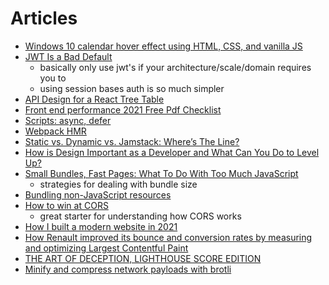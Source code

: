 # Articles

- [Windows 10 calendar hover effect using HTML, CSS, and vanilla JS](https://dev.to/jashgopani/windows-10-calendar-hover-effect-using-html-css-and-vanilla-js-57pb)
- [JWT Is a Bad Default](https://evertpot.com/jwt-is-a-bad-default/)
  - basically only use jwt's if your architecture/scale/domain requires you to
  - using session bases auth is so much simpler
- [API Design for a React Tree Table](https://www.robinwieruch.de/react-tree-list?utm_campaign=Robin%20Wieruch%20-%20A%20Developer%27s%20Newsletter&utm_medium=email&utm_source=Revue%20newsletter)
- [Front end performance 2021 Free Pdf Checklist](https://www.smashingmagazine.com/2021/01/front-end-performance-2021-free-pdf-checklist/)
- [Scripts: async, defer](https://javascript.info/script-async-defer)
- [Webpack HMR](https://blog.jakoblind.no/webpack-hmr/)
- [Static vs. Dynamic vs. Jamstack: Where’s The Line?](https://css-tricks.com/static-vs-dynamic-vs-jamstack-wheres-the-line/)
- [How is Design Important as a Developer and What Can You Do to Level Up?](https://www.colbyfayock.com/posts/how-is-design-important-as-a-developer-and-what-can-you-do-to-level-up)
- [Small Bundles, Fast Pages: What To Do With Too Much JavaScript](https://calibreapp.com/blog/bundle-size-optimization?utm_source=Perf.email&utm_campaign=1c5a924166-Perf+Email+%2384&utm_medium=email&utm_term=0_7cba5dc7bd-1c5a924166-1386021716)
  - strategies for dealing with bundle size
- [Bundling non-JavaScript resources](https://web.dev/bundling-non-js-resources/)
- [How to win at CORS](https://jakearchibald.com/2021/cors/?ref=sidebar)
  - great starter for understanding how CORS works
- [How I built a modern website in 2021](https://kentcdodds.com/blog/how-i-built-a-modern-website-in-2021)
- [How Renault improved its bounce and conversion rates by measuring and optimizing Largest Contentful Paint](https://web.dev/renault/)
- [THE ART OF DECEPTION, LIGHTHOUSE SCORE EDITION](https://www.zachleat.com/web/lighthouse-deception/)
- [Minify and compress network payloads with brotli](https://web.dev/codelab-text-compression-brotli/)
